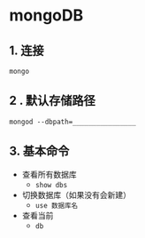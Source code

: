 # mongoDB

## 1. 连接

```shell
mongo
```

## 2 . 默认存储路径

```shell
mongod --dbpath=________________
```

## 3. 基本命令

- 查看所有数据库
  - `show dbs`
- 切换数据库（如果没有会新建）
  - `use 数据库名`
- 查看当前
  - `db`

